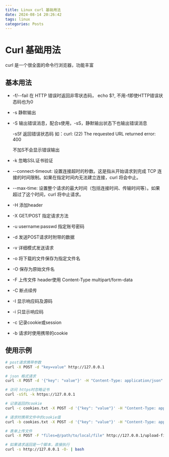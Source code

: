 ```yaml
---
title: Linux curl 基础用法
date: 2024-08-14 20:26:42
tags: linux
categories: Posts
---
```

# Curl 基础用法

curl 是一个很全面的命令行浏览器，功能丰富

## 基本用法
- -f/--fail  在 HTTP 错误时返回非零状态码， echo $?, 不用-f即使HTTP错误状态码也为0
- -s   静默输出
- -S   输出错误消息，配合s使用，-sS，静默输出状态下也输出错误消息

    -sSf 返回错误状态码 如：curl: (22) The requested URL returned error: 400

	不加S不会显示错误输出
    
- -k  忽略SSL证书验证
- --connect-timeout: 设置连接超时的秒数。这是指从开始请求到完成 TCP 连接的时间限制。如果在指定时间内无法建立连接，curl 将会中止。
- --max-time: 设置整个请求的最大时间（包括连接时间、传输时间等）。如果超过了这个时间，curl 将中止请求。
- -H 添加header
- -X GET/POST  指定请求方法
- -u username:passwd  指定账号密码
- -d 发送POST请求时附带的数据
- -v 详细模式发送请求
- -o 将下载的文件保存为指定文件名
- -O 保存为原始文件名
- -F 上传文件  header使用 Content-Type multipart/form-data
- -C 断点续传
- -I 显示响应码及源码
- -i 只显示响应码
- -c 记录cookie或session
- -b 请求时使用携带的cookie

## 使用示例

```bash
# post请求携带参数
curl -X POST -d "key=value" http://127.0.0.1

# json 格式请求
curl -X POST -d '{"key": "value"}' -H "Content-Type: application/json" http://127.0.0.1

# 访问 https时忽略证书 
curl -sSfL -k https://127.0.0.1

# 记录返回的cookie
curl -c cookies.txt -X POST -d '{"key": "value"}' -H "Content-Type: application/json" http://127.0.0.1

# 请求时携带文件中的cookie值
curl -b cookies.txt -X POST -d '{"key": "value"}' -H "Content-Type: application/json" http://127.0.0.1

# 表单上传文件
curl -X POST -F "files=@/path/to/local/file" http://127.0.0.1/upload-files

# 如果请求返回是一个脚本，直接执行
curl -s http://127.0.0.1 -O- | bash
```